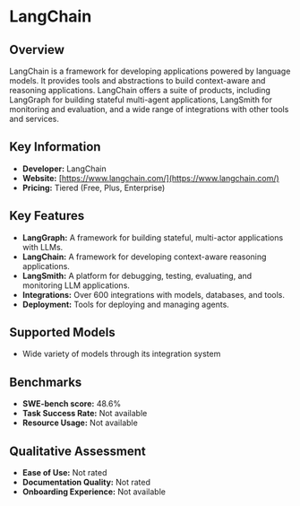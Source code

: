 # LangChain

## Overview

LangChain is a framework for developing applications powered by language models. It provides tools and abstractions to build context-aware and reasoning applications. LangChain offers a suite of products, including LangGraph for building stateful multi-agent applications, LangSmith for monitoring and evaluation, and a wide range of integrations with other tools and services.

## Key Information

- **Developer:** LangChain
- **Website:** [https://www.langchain.com/](https://www.langchain.com/)
- **Pricing:** Tiered (Free, Plus, Enterprise)

## Key Features

- **LangGraph:** A framework for building stateful, multi-actor applications with LLMs.
- **LangChain:** A framework for developing context-aware reasoning applications.
- **LangSmith:** A platform for debugging, testing, evaluating, and monitoring LLM applications.
- **Integrations:** Over 600 integrations with models, databases, and tools.
- **Deployment:** Tools for deploying and managing agents.

## Supported Models

- Wide variety of models through its integration system

## Benchmarks

- **SWE-bench score:** 48.6%
- **Task Success Rate:** Not available
- **Resource Usage:** Not available

## Qualitative Assessment

- **Ease of Use:** Not rated
- **Documentation Quality:** Not rated
- **Onboarding Experience:** Not available
